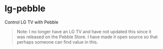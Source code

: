 # lg-pebble
Control LG TV with Pebble

> Note: I no longer have an LG TV and have not updated this since it was released on the Pebble Store. I have made it open source so that perhaps someone can find value in this.

